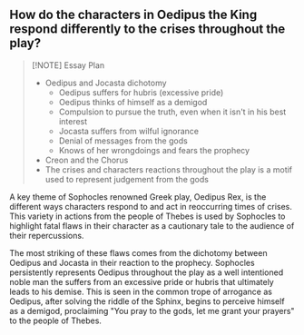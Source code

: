 ## How do the characters in Oedipus the King respond differently to the crises throughout the play?

> [!NOTE] Essay Plan
> - Oedipus and Jocasta dichotomy
> 	- Oedipus suffers for hubris (excessive pride)
> 	- Oedipus thinks of himself as a demigod
> 	- Compulsion to pursue the truth, even when it isn't in his best interest
> 	- Jocasta suffers from wilful ignorance
> 	- Denial of messages from the gods
> 	- Knows of her wrongdoings and fears the prophecy
> - Creon and the Chorus
> - The crises and characters reactions throughout the play is a motif used to represent judgement from the gods

A key theme of Sophocles renowned Greek play, Oedipus Rex, is the different ways characters respond to and act in reoccurring times of crises. This variety in actions from the people of Thebes is used by Sophocles to highlight fatal flaws in their character as a cautionary tale to the audience of their repercussions.

The most striking of these flaws comes from the dichotomy between Oedipus and Jocasta in their reaction to the prophecy. Sophocles persistently represents Oedipus throughout the play as a well intentioned noble man the suffers from an excessive pride or hubris that ultimately leads to his demise. This is seen in the common trope of arrogance as Oedipus, after solving the riddle of the Sphinx, begins to perceive himself as a demigod, proclaiming "You pray to the gods, let me grant your prayers" to the people of Thebes.